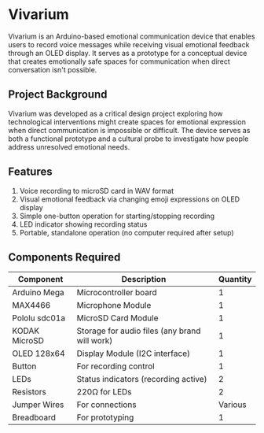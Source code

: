 # Vivarium

Vivarium is an Arduino-based emotional communication device that enables users to record voice messages while receiving visual emotional feedback through an OLED display. It serves as a prototype for a conceptual device that creates emotionally safe spaces for communication when direct conversation isn't possible.

## Project Background
Vivarium was developed as a critical design project exploring how technological interventions might create spaces for emotional expression when direct communication is impossible or difficult. The device serves as both a functional prototype and a cultural probe to investigate how people address unresolved emotional needs.

## Features
1. Voice recording to microSD card in WAV format
2. Visual emotional feedback via changing emoji expressions on OLED display
3. Simple one-button operation for starting/stopping recording
4. LED indicator showing recording status
5. Portable, standalone operation (no computer required after setup)

## Components Required

| **Component**       | **Description**                           | **Quantity**           |
|---------------------|-------------------------------------------|------------------------|
| Arduino Mega        | Microcontroller board                     | 1                      |
| MAX4466             | Microphone Module    | 1                      |
| Pololu sdc01a       | MicroSD Card Module                       | 1                      |
| KODAK MicroSD       | Storage for audio files (any brand will work) | 1                  |
| OLED 128x64         | Display Module (I2C interface)            | 1                      |
| Button          | For recording control                     | 1                      |
| LEDs                | Status indicators (recording active)      | 2                      |
| Resistors           | 220Ω for LEDs                             | 2                      |
| Jumper Wires        | For connections                           | Various                |
| Breadboard          | For prototyping                           | 1                      |


